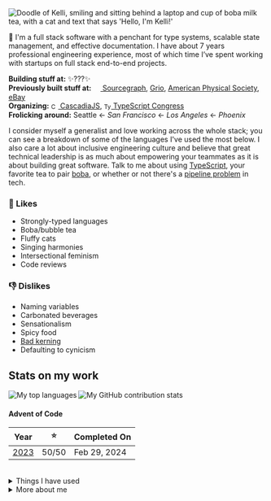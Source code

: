 <img src="https://raw.githubusercontent.com/courier-new/courier-new/main/greeting.png" alt="Doodle of Kelli, smiling and sitting behind a laptop and cup of boba milk tea, with a cat and text that says 'Hello, I'm Kelli!'">


👋 I'm a full stack software with a penchant for type systems, scalable state management, and effective documentation. I have about 7 years professional engineering experience, most of which time I’ve spent working with startups on full stack end-to-end projects.

**Building stuff at:** ✨???✨
<br/>
**Previously built stuff at:** <a href="https://sourcegraph.com"><sub><img width="14" height="14" src="https://www.vectorlogo.zone/logos/sourcegraph/sourcegraph-icon.svg" /></sub> Sourcegraph</a>, [Grio](https://www.grio.com/), <a href="https://aps.org/">American Physical Society</a>, <a href="https://ebay.com">eBay</a><br />
**Organizing:** <a href="https://cascadiajs.com/"><sub><img height="14" width="14" src="https://pbs.twimg.com/profile_images/1232057196998881280/1-johzc2_400x400.png" alt="CascadiaJS" /></sub> CascadiaJS</a>, <a href="https://typescriptcongress.com/"><sub><img height="14" width="14" src="https://cdn.simpleicons.org/typescript/3178C6" alt="TypeScript" /></sub> TypeScript Congress</a>
<br />
**Frolicking around:** Seattle ← _San Francisco_ ← _Los Angeles_ ← _Phoenix_

I consider myself a generalist and love working across the whole stack; you can see a breakdown of some of the languages I've used the most below. I also care a lot about inclusive engineering culture and believe that great technical leadership is as much about empowering your teammates as it is about building great software. Talk to me about using [TypeScript](https://www.typescriptlang.org/), your favorite tea to pair [boba](https://en.wikipedia.org/wiki/Bubble_tea), or whether or not there's a [pipeline problem](http://isitapipelineproblem.com/) in tech.

### 💞 Likes
- Strongly-typed languages
- Boba/bubble tea
- Fluffy cats
- Singing harmonies
- Intersectional feminism
- Code reviews

### 👎 Dislikes

- Naming variables
- Carbonated beverages
- Sensationalism
- Spicy food
- [Bad kerning](https://xkcd.com/1015/)
- Defaulting to cynicism

## Stats on my work

<img align="left" src="https://github-readme-stats-kelli-rockwells-projects.vercel.app/api/top-langs/?username=courier-new&langs_count=16&layout=compact&exclude_repo=machine-learning-playground,neural-networks-playground&hide=starlark,hcl,lua,plpgsql,vim%20script,nix,C%2B%2B&theme=transparent&text_color=606B79&title_color=606B79" alt="My top languages" />

<img src="https://github-readme-stats-kelli-rockwells-projects.vercel.app/api?username=courier-new&hide_rank=true&show_icons=true&icon_color=48C9CF&include_all_commits=true&theme=transparent&text_color=606B79&title_color=606B79&custom_title=Contribution%20Stats&text_bold=false" alt="My GitHub contribution stats" />

<br />

#### Advent of Code

| Year | ⭐ | Completed On |
|:----:|:--:| ------------ |
| [2023](https://github.com/courier-new/advent-of-code/tree/main/2023) | 50/50 | Feb 29, 2024 |

<br />

<details>
  <summary>Things I have used</summary>
  <br />
  <table> 
  <tr>
    <td><b>Software Tools</b></td>
    <td><sub>
      <img height="27" width="27" src="https://upload.wikimedia.org/wikipedia/commons/a/af/Adobe_Photoshop_CC_icon.svg" alt="Adobe Photoshop" />
      <img height="27" width="27" src="https://upload.wikimedia.org/wikipedia/commons/f/fb/Adobe_Illustrator_CC_icon.svg" alt="Adobe Illustrator" />
      <img height="27" width="27" src="https://upload.wikimedia.org/wikipedia/commons/5/59/Logo_AffinityPhoto.svg" alt="Affinity Photo" />
      <img height="27" width="27" src="https://upload.wikimedia.org/wikipedia/commons/4/48/Logo_AffinityDesigner.svg" alt="Affinity Designer" />
      <img height="24" width="27" src="https://upload.wikimedia.org/wikipedia/commons/3/37/Arc_%28browser%29_logo.svg" alt="Arc" />
      <img height="27" width="27" src="https://github.com/bitwarden/brand/blob/main/icons/256x256.png" alt="Bitwarden" />
      <img height="27" width="27" src="https://cdn.simpleicons.org/discord/5865F2" alt="Discord" />
      <img height="27" width="27" src="https://docs.excalidraw.com/img/logo.svg" alt="Excalidraw" />
      <img height="27" width="18" src="https://upload.wikimedia.org/wikipedia/commons/thumb/3/33/Figma-logo.svg/800px-Figma-logo.svg.png" alt="Figma" />
      <img height="27" width="27" src="https://upload.wikimedia.org/wikipedia/commons/a/a5/Google_Calendar_icon_%282020%29.svg" alt="Google Calendar" />
      <img height="27" width="27" src="https://cdn.simpleicons.org/hoppscotch/04CF9F" alt="Hoppscotch" />
      <img height="27" width="27" src="https://www.svgrepo.com/show/353904/insomnia.svg" alt="Insomnia" />
      <img height="27" width="27" src="https://cdn.simpleicons.org/jira/0052CC" alt="Jira" />
      <img height="25" width="27" src="https://upload.wikimedia.org/wikipedia/commons/6/6e/Microsoft_To-Do_icon.svg" alt="Microsoft To Do" />
      <img height="27" width="27" src="https://upload.wikimedia.org/wikipedia/commons/thumb/e/e9/Notion-logo.svg/768px-Notion-logo.svg.png" alt="Notion" />
      <img height="27" width="27" src="https://cdn.simpleicons.org/raycast/FF6363" alt="Raycast" />
      <img height="27" width="27" src="https://upload.wikimedia.org/wikipedia/commons/d/d5/Slack_icon_2019.svg" alt="Slack" />
      <img height="27" width="27" src="https://cdn.simpleicons.org/spotify/1DB954" alt="Spotify" />
    </sub></td>
  </tr>
  
  <tr>
    <td><b>Frontend</b></td>
    <td><sub>
      <img height="27" width="27" src="https://cdn.simpleicons.org/apollographql/311C87" alt="Apollo GraphQL" />
      <img height="27" width="27" src="https://cdn.simpleicons.org/cssmodules/000000" alt="CSS Modules" />
      <img height="27" width="27" src="https://cdn.simpleicons.org/css3/1572b6" alt="CSS3" />
      <img height="27" width="27" src="https://upload.wikimedia.org/wikipedia/commons/9/91/Electron_Software_Framework_Logo.svg" alt="Electron" />
      <img height="27" width="27" src="https://cdn.simpleicons.org/eslint/4B32C3" alt="ESLint" />
      <img height="27" width="27" src="https://cdn.simpleicons.org/expo/000020" alt="Expo" />
      <img height="27" width="27" src="https://cdn.simpleicons.org/html5/E34F26" alt="HTML5" />
      <img height="27" width="27" src="https://cdn.simpleicons.org/javascript/F7DF1E" alt="JavaScript" />
      <img height="27" width="27" src="https://cdn.simpleicons.org/jquery/0769AD" alt="jQuery" />
      <img height="27" width="27" src="https://cdn.simpleicons.org/lodash/3492FF" alt="Lodash" />
      <img height="27" width="27" src="https://cdn.simpleicons.org/next.js/000000" alt="Next.js" />
      <img height="27" width="27" src="https://cdn.simpleicons.org/pwa/5A0FC8" alt="PWA" />
      <img height="27" width="27" src="https://seeklogo.com/images/Q/qwik-icon-logo-48EC4793C2-seeklogo.com.png" alt="Qwik" />
      <img height="27" width="27" src="https://cdn.simpleicons.org/react/61DAFB" alt="React" />
      <img height="27" width="27" src="https://cdn.simpleicons.org/reactquery/FF4154" alt="React Query" />
      <img height="27" width="27" src="https://cdn.simpleicons.org/redux/764ABC" alt="Redux" />
      <img height="27" width="27" src="https://cdn.simpleicons.org/remix/000000" alt="Remix" />
      <img height="27" width="27" src="https://cdn.simpleicons.org/sass/CC6699" alt="Sass" />
      <img height="27" width="27" src="https://cdn.simpleicons.org/sentry/362D59" alt="Sentry" />
      <img height="27" width="27" src="https://www.solidjs.com/img/logo/without-wordmark/logo.svg" alt="Solid.js" />
      <img height="27" width="27" src="https://cdn.simpleicons.org/storybook/FF4785" alt="Storybook" />
      <img height="27" width="27" src="https://cdn.simpleicons.org/svelte/FF3E00" alt="Svelte" />
      <img height="27" width="27" src="https://cdn.simpleicons.org/tailwindcss/06B6D4" alt="Tailwind CSS" />
      <img height="27" width="27" src="https://cdn.simpleicons.org/tauri/24C8D8" alt="Tauri" />
      <img height="27" width="27" src="https://cdn.simpleicons.org/typescript/3178C6" alt="TypeScript" />
      <img height="27" width="27" src="https://cdn.simpleicons.org/xstate/2C3E50" alt="XState" />
    </sub></td>
  </tr>
  
  <tr>
    <td><b>Backend</b></td>
    <td><sub>
      <img height="27" width="27" src="https://bun.sh/logo.svg" alt="Bun" />
      <img height="27" width="27" src="https://cdn.simpleicons.org/datadog/632CA6" alt="Datadog" />
      <img height="27" width="27" src="https://upload.wikimedia.org/wikipedia/commons/e/e8/Deno_2021.svg" alt="Deno" />
      <img height="27" width="27" src="https://www.vectorlogo.zone/logos/elixir-lang/elixir-lang-icon.svg" alt="Elixir" />
      <img height="27" width="27" src="https://cdn.simpleicons.org/flask/000000" alt="Flask" />
      <img height="27" width="27" src="https://cdn.simpleicons.org/go/00ADD8" alt="Go" />
      <img height="27" width="27" src="https://cdn.simpleicons.org/grafana/F46800" alt="Grafana" />
      <img height="27" width="27" src="https://cdn.simpleicons.org/graphql/E10098" alt="GraphQL" />
      <img height="27" width="27" src="https://cdn.simpleicons.org/apachekafka/231F20" alt="Kafka" />
      <img height="27" width="27" src="https://cdn.simpleicons.org/node.js/339933" alt="Node.js" />
      <img height="27" width="27" src="https://cdn.simpleicons.org/phoenixframework/FD4F00" alt="Phoenix" />
      <img height="27" width="27" src="https://cdn.simpleicons.org/php/777BB4" alt="PHP" />
      <img height="27" width="26" src="https://upload.wikimedia.org/wikipedia/commons/thumb/c/c3/Python-logo-notext.svg/438px-Python-logo-notext.svg.png" alt="Python" />
      <img height="27" width="27" src="https://cdn.simpleicons.org/ruby/CC342D" alt="Ruby" />
      <img height="27" width="27" src="https://cdn.simpleicons.org/rubyonrails/D30001" alt="Ruby on Rails" />
      <img height="27" width="27" src="https://cdn.simpleicons.org/rust/000000" alt="Rust" />
      <img height="27" width="27" src="https://cdn.simpleicons.org/tRPC/2596BE" alt="tRPC" />
    </sub></td>
  </tr>
  
  <tr>
    <td><b>Databases</b></td>
    <td><sub>
      <img height="27" width="27" src="https://cdn.simpleicons.org/duckdb/FFF000" alt="DuckDB" />
      <img height="27" width="27" src="https://cdn.worldvectorlogo.com/logos/elasticsearch.svg" alt="Elasticsearch" />
      <img height="27" width="27" src="https://cdn.simpleicons.org/fauna/3A1AB6" alt="Fauna" />
      <img height="27" width="27" src="https://upload.wikimedia.org/wikipedia/commons/c/cf/Firebase_icon.svg" alt="Firebase" />
      <img height="27" width="27" src="https://cdn.worldvectorlogo.com/logos/mongodb-icon-1.svg" alt="MongoDB" />
      <img height="27" width="27" src="https://cdn.simpleicons.org/mysql/4479A1" alt="MySQL" />
      <img height="27" width="27" src="https://cdn.simpleicons.org/postgresql/4169E1" alt="PostgreSQL" />
      <img height="27" width="27" src="https://cdn.simpleicons.org/prisma/2D3748" alt="Prisma" />
      <img height="27" width="27" src="https://cdn.simpleicons.org/redis/DC382D" alt="Redis" />
      <img height="27" width="27" src="https://cdn.simpleicons.org/sqlalchemy/D71F00" alt="SQLAlchemy" />
      <img height="27" width="27" src="https://www.vectorlogo.zone/logos/sqlite/sqlite-icon.svg" alt="SQLite" />
      <img height="27" width="27" src="https://www.vectorlogo.zone/logos/supabase/supabase-icon.svg" alt="Supabase" />
      <img height="27" width="27" src="https://avatars.githubusercontent.com/u/29408238?s=200&v=4" alt="TablePlus" />
    </sub></td>
  </tr>
  
  <tr>
    <td><b>AI/ML/Data</b></td>
    <td><sub>
      <img height="27" width="27" src="https://cdn.simpleicons.org/jupyter/F37626" alt="Jupyter" />
      <img height="27" width="27" src="https://cdn.simpleicons.org/kaggle/20BEFF" alt="Kaggle" />
      <img height="27" width="27" src="https://cdn.worldvectorlogo.com/logos/numpy-1.svg" alt="NumPy" />
      <img height="27" width="27" src="https://cdn.worldvectorlogo.com/logos/pandas.svg" alt="Pandas" />
      <img height="27" width="27" src="https://cdn.simpleicons.org/scikitlearn/F7931E" alt="scikit-learn" />
      <img height="27" width="27" src="https://cdn.worldvectorlogo.com/logos/tensorflow-2.svg" alt="TensorFlow" />
    </sub></td>
  </tr>
  
  <tr>
    <td><b>IDE</b></td>
    <td><sub>
      <img height="27" width="27" src="https://cdn.simpleicons.org/codeium/09B6A2" alt="Codeium" />
      <img height="27" width="27" src="https://cdn.simpleicons.org/editorconfig/232323" alt="EditorConfig" />
      <img height="27" width="27" src="https://cdn.simpleicons.org/githubcopilot/232323" alt="GitHub Copilot" />
      <img height="27" width="27" src="https://raw.githubusercontent.com/prettier/prettier-logo/e638a708b41a176a46cfbbf9d3ed4910132df265/images/prettier-icon-light.svg" alt="Prettier" />
      <img height="27" width="27" src="https://starship.rs/icon.png" alt="Starship" />
      <img height="27" width="27" src="https://code.visualstudio.com/assets/images/code-stable.png" alt="VSCode" />
      <img height="27" width="27" src="https://cdn.simpleicons.org/warp/01A4FF" alt="Warp" />
    </sub></td>
  </tr>
  
  <tr>
    <td><b>Building + Testing</b></td>
    <td><sub>
      <img height="27" width="27" src="https://upload.wikimedia.org/wikipedia/en/thumb/7/7d/Bazel_logo.svg/1024px-Bazel_logo.svg.png?20170728105517" alt="Bazel" />
      <img height="27" width="27" src="https://cdn.simpleicons.org/chromatic/FC521F" alt="Chromatic" />
      <img height="27" width="27" src="https://cdn.simpleicons.org/docker/2496ED" alt="Docker" />
      <img height="27" width="27" src="https://cdn.simpleicons.org/jest/C21325" alt="Jest" />
      <img height="27" width="27" src="https://cdn.simpleicons.org/playwright/2EAD33" alt="Playwright" />
      <img height="27" width="27" src="https://cdn.simpleicons.org/puppeteer/40B5A4" alt="Puppeteer" />
      <img height="27" width="27" src="https://cdn.simpleicons.org/testinglibrary/E33332" alt="Testing Library" />
    </sub></td>
  </tr>
  
  <tr>
    <td><b>CI/CD</b></td>
    <td><sub>
      <img height="27" width="27" src="https://buildkite.com/_next/static/assets/assets/images/brand-assets/buildkite-mark-58e01ef0.svg" alt="Buildkite" />
      <img height="27" width="27" src="https://cdn.simpleicons.org/circleci/343434" alt="CircleCI" />
      <img height="27" width="27" src="https://cdn.simpleicons.org/githubactions/2088FF" alt="GitHub Actions" />
    </sub></td>
  </tr>
  
  <tr>
    <td><b>Analytics</b></td>
    <td><sub>
      <img height="27" width="27" src="https://cdn.simpleicons.org/googleanalytics/E37400" alt="Google Analytics" />
      <img height="27" width="27" src="https://cdn.simpleicons.org/looker/4285F4" alt="Looker" />
      <img height="27" width="27" src="https://cdn.simpleicons.org/plausibleanalytics/5850EC" alt="Plausible Analytics" />
    </sub></td>
  </tr>
  
  <tr>
    <td><b>Documentation</b></td>
    <td><sub>
      <img height="27" width="27" src="https://www.vectorlogo.zone/logos/docusaurus/docusaurus-icon.svg" alt="Docusaurus" />
      <img height="27" width="27" src="https://cdn.simpleicons.org/latex/008080" alt="LaTeX" />
      <img height="27" width="27" src="https://cdn.simpleicons.org/markdown/000000" alt="Markdown" />
      <img height="27" width="27" src="https://cdn.simpleicons.org/mdx/1B1F24" alt="MDX" />
      <img height="27" width="27" src="https://cdn.simpleicons.org/mermaid/FF3670" alt="Mermaid" />
    </sub></td>
  </tr>
  
  <tr>
    <td><b>Version Control</b></td>
    <td><sub>
      <img height="27" width="27" src="https://cdn.worldvectorlogo.com/logos/bitbucket-icon.svg" alt="Bitbucket" />
      <img height="27" width="27" src="https://cdn.simpleicons.org/git/F05032" alt="Git" />
      <img height="27" width="27" src="https://cdn.simpleicons.org/github/181717" alt="GitHub" />
      <img height="27" width="27" src="https://cdn.simpleicons.org/graphite/000000" alt="Graphite" />
    </sub></td>
  </tr>
  
  <tr>
    <td><b>Cloud</b></td>
    <td><sub>
      <img height="27" width="27" src="https://www.vectorlogo.zone/logos/amazon_aws/amazon_aws-icon.svg" alt="AWS" />
      <img height="27" width="27" src="https://www.vectorlogo.zone/logos/google_cloud/google_cloud-icon.svg" alt="Google Cloud" />
      <img height="27" width="27" src="https://www.vectorlogo.zone/logos/heroku/heroku-icon.svg" alt="Heroku" />
      <img height="27" width="27" src="https://www.vectorlogo.zone/logos/netlify/netlify-icon.svg" alt="Netlify" />
      <img height="27" width="27" src="https://cdn.simpleicons.org/render/46E3B7" alt="Render" />
      <img height="27" width="27" src="https://cdn.simpleicons.org/vercel/000000" alt="Vercel" />
    </sub></td>
  </tr>
  
  </table>
</details>

<details>
  <summary>More about me</summary>

  <br />

In this section, I hope to convey to you a "user manual" for working with me, including what's important to me and how I like to work. Like most manuals, you may never need it, but you're probably still better off if you have it! It's also one way that I practice self-reflection and think about what will bring me the most joy and fulfillment in my life. 

### Guiding principles

- **Pave the way for those who come after us:** We live in a time of great abundance and innovation, but also great inequity. I believe that coding and computation are to this era what writing and reading were to the last one. Written communication has propelled us all forward in incalculable ways, but it was once only accessible to the wealthy and powerful. The potential of software to improve human quality of life is also limitless, but today, less than 1% of the population can really tap into it. I believe in using technology to lift others up, break down barriers, and make technology itself more accessible, so that the day may soon come when *everyone* has the power to change the world with the code they write.
- **Reject the notion that people are lazy:** I don't believe in laziness; I believe people choose to do with their time what they feel motivated and empowered to pursue, what they have the energy and physical+mental capacity to accomplish, and what they decide is in their best interest. Rather than criticize others or ourselves for acting "lazy", I believe that we can instead use empathy and grace to understand what holds us back. When looking at someone's actions, I always try to assume that they are doing the best that they can, given the resources and knowledge that they currently have. We're all capable of doing amazing things when our needs are met and our motivations are aligned.

### How I work

- **I default to asynchronous communication.** I personally express myself better in writing than in speaking. To me, asynchronous communication means tending towards over-communication, creating artifacts, and enabling everyone to access and contribute to a shared knowledge graph. I believe in using synchronous communication to complement, rather than supplement, this work: for example, when realtime feedback can enable faster iteration towards an objective, or when face-to-face connection can motivate trust and kindness in difficult conversations.
- **I need time to answer questions.** I have poor recall and don't do well being put on the spot, so sometimes if I "trust my gut", I will get something wrong or leave the wrong impression. I can provide much higher quality answers if I'm given time to review the context, organize my thoughts, and prepare an answer first. If it's a question I've thought about or answered before, I may be able to answer it more quickly.
- **I don't look or act like your stereotypical technical leader.** I'm a goofy, nerdy, easily-excitable introvert and rather physically-diminutive girl who doesn't have many strong opinions, is not particularly eloquent when speaking, and would rather drink boba than beer. I don't exude the coolness and confidence of a tech bro, and I don't bring the battle scars and cynicism of a jaded graybeard. There's no one recipe for what makes a good leader, but I think that the ways that I break the mold actually make me a great one.
- **I don't interrupt or talk over others.** That means that if a conversation is flying by, I may need your help creating an opening! In these moments, I try to use body language to make it clear when I have something to contribute. Or, if it's a virtual setting, I will write down and share my thoughts over chat so that they're added to the group's collective task queue and can be picked up by a background process as soon as one is available. 😉
- If you have a question for me or want to get my advice, **it's never a bother, and you're never taking up too much of time.** I believe one of the most valuable ways I can spend my time as a technical lead is by enabling my teammates to be even 1% more effective at what they're working on, because _progress compounds_.
- **I do my best work at night.** My brain's processing speed before 10AM is 30-50%. I *will* struggle to lead meetings or even just contribute in them before this time! It slowly ramps up to 90-100% by mid-afternoon but somehow kicks into overdrive and peaks at 150-200% after dinner. I often do my best work and get into the flow state late in the night.
- **I try to underpromise and overdeliver.** While I tend to be an optimist in most other aspects of my life, ask me about a timeline and I'll absolutely incorporate pessimistic buffers into my estimations. Ask me about how difficult a proposal sounds and I'll definitely lay out all my concerns and qualify every statement before telling you it's feasible. Do I get the balance right every time? Absolutely not! But I'll sure try my best to revise my estimates and appraisals as progress is made.
- Being a technical generalist means **I'm very good at unblocking myself, but I often need to consult with "experts" to work out the details.** I love learning and exploring new technology, and as a result, I have broad exposure to many different types of problems, tools, design patterns, and domains, but I'm only really an expert in a few of them!
- **I struggle with mental health and imposter syndrome.** Please remember that I'm just a human who is trying her best, too! I love being pushed to pursue things outside of my comfort zone, but I appreciate this the most in an environment where I know it's safe to fail. I don't need to be coddled, but I appreciate explicit positive feedback whenever you an offer it. When I'm struggling, encourage me to believe in you who believes in me!
- **My biggest failure mode is that I just want to be liked by everyone!** 😭 Partly it's societal conditioning, partly it's my personal upbringing, and partly it's the external validation I need to cope when my mental health is tanking (see last bullet). I think this holds me back by making it hard for me to contribute ideas or focus on what's actually important in situations where I'm interacting with people who I worry don't like me. I'm working on it, but it's probably something I will continue to struggle with to some degree for the rest of my life.

### Fun facts

- 🥧 I memorized 314 digits of pi as a contest with a friend in high school. I still remember them and even built myself a [toy app](https://github.com/courier-new/pilon) to practice with!
- 🎮 I've probably dumped more hours into [RimWorld](https://rimworldgame.com/) than any other hobby, and that includes even training as a classical pianist!
- 🎨 I collect [paint samples](https://paintdenver.com/wp-content/uploads/2014/04/how-to-choose-color-with-paint-samples.jpg) and create patterns of artwork on the walls of my home out of them.
- 👃 I lost my sense of smell as a teenager. While I sometimes miss the smell of bread and pine trees, I don't mind no longer having to smell the grosser things.
- ✏️ My sketches of Katniss Everdeen and Peeta Mellark from [The Hunger Games](https://en.wikipedia.org/wiki/The_Hunger_Games) series briefly went viral and wound up on the first page of Google search results for either character, before casting for the movie adaptations was decided. If you do some real internet sleuthing, you can probably still find them!
- 💅 My first "paid" job was building HTML+CSS layouts and website designs for my friends on [Neopets](https://www.neopets.com/) in exchange for Neopoints, before I was even old enough to babysit!

</details>
